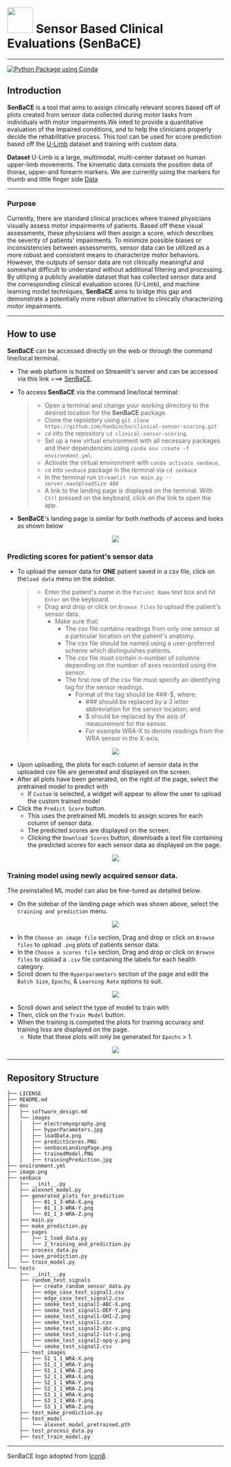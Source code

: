# <img src= "doc/images/electromyography.png" height="60"></img> Sensor Based Clinical Evaluations (SenBaCE)
---
[![Python Package using Conda](https://github.com/hanbincho/clinical-sensor-scoring/actions/workflows/python-package-conda.yml/badge.svg)](https://github.com/hanbincho/clinical-sensor-scoring/actions/workflows/python-package-conda.yml)

## Introduction
**SenBaCE** is a tool that aims to assign clinically relevant scores based off of plots created from sensor data collected during motor tasks from individuals with motor impairments.We inted to provide a quantitative evaluation of the impaired conditions, and to help the clinicians properly decide the rehabilitative process. This tool can be used for score prediction based off the [U-Limb](https://academic.oup.com/gigascience/article/10/6/giab043/6304920) dataset and training with custom data.  

**Dataset** U-Limb is a large, multimodal, multi-center dataset on human upper-limb movements. The kinematic data consists the position data of thorax, upper-and forearm markers. We are currently using the markers for thumb and little finger side
[Data](https://dataverse.harvard.edu/dataset.xhtml?persistentId=doi:10.7910/DVN/FU3QZ9)

---------------------------------------

### Purpose
Currently, there are standard clinical practices where trained physicians visually assess motor impairments of patients. Based off these visual assessments, these physicians will then assign a score, which describes the severity of patients' impairments. To minimize possible biases or inconsistencies between assessments, sensor data can be utilized as a more robust and consistent means to characterize motor behaviors. However, the outputs of sensor data are not clinically meaningful and somewhat difficult to understand without additional filtering and processing. By utilizing a publicly available dataset that has collected sensor data and the corresponding clinical evaluation scores (U-Limb), and machine learning model techniques, **SenBaCE** aims to bridge this gap and demonstrate a potentially more robust alternative to clinically characterizing motor impairments.

---------------------------------------

## How to use
**SenBaCE** can be accessed directly on the web or through the command line/local terminal.

* The web platform is hosted on Streamlit's server and can be accessed via this link ===> [SenBaCE](https://hanbincho-clinical-sensor-scoring-senbacemain-enhox7.streamlit.app/).
* To access **SenBaCE** via the command line/local terminal:
	> * Open a terminal and change your working directory to the desired location for the **SenBaCE** package.
	> * Clone the repoistory using `git clone https://github.com/hanbincho/clinical-sensor-scoring.git`
	> * `cd` into the repository `cd clinical-sensor-scoring`.
	> * Set up a new virtual environment with all necessary packages and their dependencies using `conda env create -f environment.yml`.
	> * Activate the virtual environment with `conda activate senbace`.
	> * `cd` into `senbace` package in the terminal via `cd senbace`
	> * In the terminal run `Streamlit run main.py --server.maxUploadSize 400`
	> * A link to the landing page is displayed on the terminal. With `Ctrl` pressed on the keyboard, click on the link to open the app.
	
* **SenBaCE**'s landing	page is similar for both methods of access and looks as shown below
<p align="center" width="100%">
	<img src= "doc/images/senbaceLandingPage.png"></img>
</p>

### Predicting scores for patient's sensor data
* To upload the sensor data for **ONE** patient saved in a csv file, click on  the`load data` menu on the sidebar.
	> * Enter the patient's name in the `Patient Name` text box and hit `Enter` on the keyboard.
	> * Drag and drop or click on `Browse files` to upload the patient's sensor data.
	>	*  Make sure that:
    >        * The csv file contains readings from only one sensor at a particular location on the patient's anatomy.
    >        * The csv file should be named using a user-preferred scheme which distinguishes patients.
    >        * The csv file must contain n-number of columns depending on the number of axes recorded using the sensor.
    >        * The first row of the csv file must specify an identifying tag for the sensor readings.
	>			* Format of the tag should be ###-$, where;
	>				* \### should be replaced by a 3 letter abbreviation for the sensor location; and
	>				* $ should be replaced by the axis of measurement for the sensor.
	>				* For example WRA-X to denote readings from the WRA sensor in the X-axis.
<p align="center" width="100%">	
	<img src= "doc/images/loadData.png"></img>
</p>

* Upon uploading, the plots for each column of sensor data in the uploaded csv file are generated and displayed on the screen.
* After all plots have been generated, on the right of the page, select the pretrained model to predict with
    * If `Custom` is selected, a widget will appear to allow the user to upload the custom trained model
* Click the `Predict Score` button.
	* This uses the pretrained ML models to assign scores for each column of sensor data.
	* The predicted scores are displayed on the screen.
	* Clicking the `Download Scores` button, downloads a text file containing the predicted scores for each sensor data as displayed on the page. 
<p align="center" width="100%">	
	<img src= "doc/images/predictScores.PNG"></img>
</p>

### Training model using newly acquired sensor data.
The preinstalled ML model can also be fine-tuned as detailed below. 
* On the sidebar of the landing page which was shown above, select the `training and prediction` menu. 
<p align="center" width="100%">	
	<img src= "doc/images/trainingPrediction.jpg"></img>
</p>

* In the `Choose an image file` section, Drag and drop or click on `Browse files` to upload `.png` plots of patients sensor data.
* In the `Choose a scores file` section, Drag and drop or click on `Browse files` to upload a `.csv` file containing the labels for each health category.
* Scroll down to the `Hyperparameters` section of the page and edit the `Batch Size`, `Epochs`, & `Learning Rate` options to suit. 
<p align="center" width="100%">	
	<img src= "doc/images/hyperParameters.jpg"></img>
</p>

* Scroll down and select the type of model to train with
* Then, click on the `Train Model` button.
* When the training is competed the plots for training accuracy and training loss are displayed on the page.
	* Note that these plots will only be generated for `Epochs` > 1. 
<p align="center" width="100%">	
	<img src= "doc/images/trainedModel.PNG"></img>
</p>

---------------------------------------

## Repository Structure
```
├── LICENSE
├── README.md
├── doc
│   ├── software_design.md
│   └── images
│   │   ├── electromyography.png
│   │   ├── hyperParameters.jpg
│   │   ├── loadData.png
│   │   ├── predictScores.PNG
│   │   ├── senbaceLandingPage.png
│   │   ├── trainedModel.PNG
│   │   ├── trainingPrediction.jpg
├── environment.yml
├── image.png
├── senbace
│   ├── __init__.py
│   ├── alexnet_model.py
│   ├── generated_plots_for_prediction
│   │   ├── 01_1_3-WRA-X.png
│   │   ├── 01_1_3-WRA-Y.png
│   │   └── 01_1_3-WRA-Z.png
│   ├── main.py
│   ├── make_prediction.py
│   ├── pages
│   │   ├── 1_load_data.py
│   │   └── 2_training_and_prediction.py
│   ├── process_data.py
│   ├── save_prediction.py
│   └── train_model.py
└── tests
    ├── __init__.py
    ├── random_test_signals
    │   ├── create_random_sensor_data.py
    │   ├── edge_case_test_signal1.csv
    │   ├── edge_case_test_signal2.csv
    │   ├── smoke_test_signal1-ABC-X.png
    │   ├── smoke_test_signal1-DEF-Y.png
    │   ├── smoke_test_signal1-GHI-Z.png
    │   ├── smoke_test_signal1.csv
    │   ├── smoke_test_signal2-abc-x.png
    │   ├── smoke_test_signal2-lst-z.png
    │   ├── smoke_test_signal2-opq-y.png
    │   └── smoke_test_signal2.csv
    ├── test_images
    │   ├── S1_1_1_WRA-X.png
    │   ├── S1_1_1_WRA-Y.png
    │   ├── S1_1_1_WRA-Z.png
    │   ├── S2_1_1_WRA-X.png
    │   ├── S2_1_1_WRA-Y.png
    │   ├── S2_1_1_WRA-Z.png
    │   ├── S3_1_1_WRA-X.png
    │   ├── S3_1_1_WRA-Y.png
    │   └── S3_1_1_WRA-Z.png
    ├── test_make_prediction.py
    ├── test_model
    │   └── alexnet_model_pretrained.pth
    ├── test_process_data.py
    ├── test_train_model.py
```

---------------------------------------

SenBaCE logo adopted from [Icon8](https://icons8.com/icons/set/Electromyograph).

